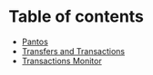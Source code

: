 # Table of contents

* [Pantos](README.md)
* [Transfers and Transactions](<README (1).md>)
* [Transactions Monitor](monitor.md)
